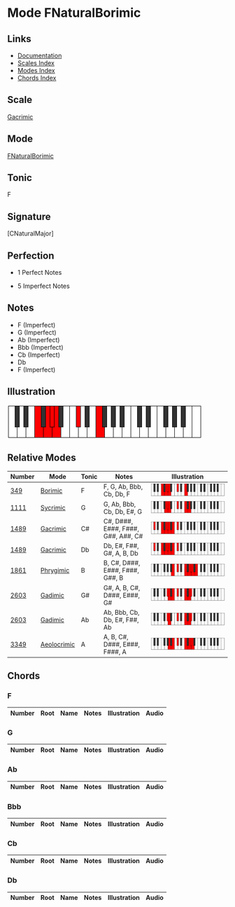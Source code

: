 # Mode FNaturalBorimic

## Links

- [Documentation](index.md)
- [Scales Index](Scales.md)
- [Modes Index](Modes.md)
- [Chords Index](Chords.md)

## Scale

[Gacrimic](ScaleGacrimic.md)

## Mode

[FNaturalBorimic](ModeFNaturalBorimic.md)

## Tonic

F

## Signature

[CNaturalMajor]

## Perfection

 - 1 Perfect Notes

 - 5 Imperfect Notes

## Notes

- F (Imperfect)
- G (Imperfect)
- Ab (Imperfect)
- Bbb (Imperfect)
- Cb (Imperfect)
- Db
- F (Imperfect)

## Illustration

![FNaturalBorimic](ModeFNaturalBorimic.png)

## Relative Modes

| Number | Mode | Tonic | Notes | Illustration |
|--------|------|-------|-------|--------------|
| [349](https://ianring.com/musictheory/scales/349) | [Borimic](ModeBorimic.md) | F | F, G, Ab, Bbb, Cb, Db, F | ![FNaturalBorimic](ModeFNaturalBorimic.png) |
| [1111](https://ianring.com/musictheory/scales/1111) | [Sycrimic](ModeSycrimic.md) | G | G, Ab, Bbb, Cb, Db, E#, G | ![GNaturalSycrimic](ModeGNaturalSycrimic.png) |
| [1489](https://ianring.com/musictheory/scales/1489) | [Gacrimic](ModeGacrimic.md) | C# | C#, D###, E###, F###, G##, A##, C# | ![CSharpGacrimic](ModeCSharpGacrimic.png) |
| [1489](https://ianring.com/musictheory/scales/1489) | [Gacrimic](ModeGacrimic.md) | Db | Db, E#, F##, G#, A, B, Db | ![DFlatGacrimic](ModeDFlatGacrimic.png) |
| [1861](https://ianring.com/musictheory/scales/1861) | [Phrygimic](ModePhrygimic.md) | B | B, C#, D###, E###, F###, G##, B | ![BNaturalPhrygimic](ModeBNaturalPhrygimic.png) |
| [2603](https://ianring.com/musictheory/scales/2603) | [Gadimic](ModeGadimic.md) | G# | G#, A, B, C#, D###, E###, G# | ![GSharpGadimic](ModeGSharpGadimic.png) |
| [2603](https://ianring.com/musictheory/scales/2603) | [Gadimic](ModeGadimic.md) | Ab | Ab, Bbb, Cb, Db, E#, F##, Ab | ![AFlatGadimic](ModeAFlatGadimic.png) |
| [3349](https://ianring.com/musictheory/scales/3349) | [Aeolocrimic](ModeAeolocrimic.md) | A | A, B, C#, D###, E###, F###, A | ![ANaturalAeolocrimic](ModeANaturalAeolocrimic.png) |

## Chords

### F

| Number | Root | Name | Notes | Illustration | Audio |
|--------|------|------|-------|--------------|-------|

### G

| Number | Root | Name | Notes | Illustration | Audio |
|--------|------|------|-------|--------------|-------|

### Ab

| Number | Root | Name | Notes | Illustration | Audio |
|--------|------|------|-------|--------------|-------|

### Bbb

| Number | Root | Name | Notes | Illustration | Audio |
|--------|------|------|-------|--------------|-------|

### Cb

| Number | Root | Name | Notes | Illustration | Audio |
|--------|------|------|-------|--------------|-------|

### Db

| Number | Root | Name | Notes | Illustration | Audio |
|--------|------|------|-------|--------------|-------|

